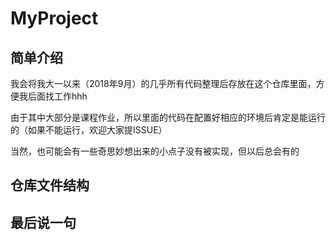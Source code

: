 # MyProject

## 简单介绍

我会将我大一以来（2018年9月）的几乎所有代码整理后存放在这个仓库里面，方便我后面找工作hhh

由于其中大部分是课程作业，所以里面的代码在配置好相应的环境后肯定是能运行的（如果不能运行，欢迎大家提ISSUE）

当然，也可能会有一些奇思妙想出来的小点子没有被实现，但以后总会有的

## 仓库文件结构

## 最后说一句
